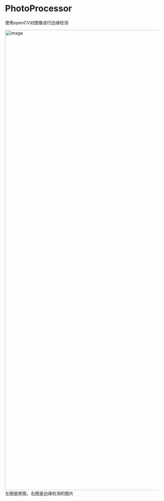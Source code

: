 # PhotoProcessor
使用openCV对图像进行边缘检测

<img width="1507" alt="image" src="https://github.com/user-attachments/assets/cd3c6d4f-5291-453b-8afe-07543230e67e" />
左图是原图，右图是边缘检测的图片
